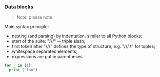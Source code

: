 <h3> Data blocks </h3>
<blockquote>
  Note: please note
</blockquote>

Main syntax principle:
- nesting (and parsing) by indentation, similar to all Python blocks;
- start of the suite: "///" -- triple slash;
- first token after "///" defines the type of structure, e.g. "/// t" for tuples;
- whitespace separated elements;
- expressions are put in parentheses

```python
for _ in {1}:
  print ("foo")
```
